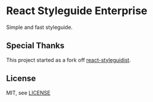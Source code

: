 # React Styleguide Enterprise

Simple and fast styleguide.

## Special Thanks

This project started as a fork off [react-styleguidist](https://github.com/sapegin/react-styleguidist).

## License

MIT, see [LICENSE](LICENSE)
